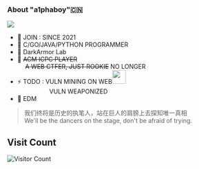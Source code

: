 ###     About "a1phaboy"🇨🇳
<img src = "http://github-readme-streak-stats.herokuapp.com?user=a1phaboy&theme=dark&date_format=%5BY%20%5DM%20j">

- 🌱 JOIN : SINCE 2021
- 🧠 C/GO/JAVA/PYTHON PROGRAMMER
- 💼 DarkArmor Lab
- 🌊 ~~ACM ICPC PLAYER~~  
     ~~A WEB CTFER, JUST ROOKIE~~ NO LONGER
- ⚡️ TODO : VULN MINING ON WEB<img src="https://media.giphy.com/media/WUlplcMpOCEmTGBtBW/giphy.gif" width="32"><br>
       VULN WEAPONIZED
- 🎵 EDM

> 我们终将是历史的执笔人，站在巨人的肩膀上去探知唯一真相 <br>
> We'll be the dancers on the stage, don't be afraid of trying.

## Visit Count
![Visitor Count](https://profile-counter.glitch.me/a1phaboy/count.svg)
